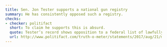 ```yaml
---
title: Sen. Jon Tester supports a national gun registry
summary: He has consistently opposed such a registry.
checks:
- checker: politifact
  short: To claim he supports this is absurd.
  quote: Tester’s record shows opposition to a federal list of lawfully-owned guns and gun owners. To claim he supports this is absurd.
  url: http://www.politifact.com/truth-o-meter/statements/2017/aug/21/matthew-rosendale/republican-senate-hopeful-claims-montana-sen-jon-t/
---
```


